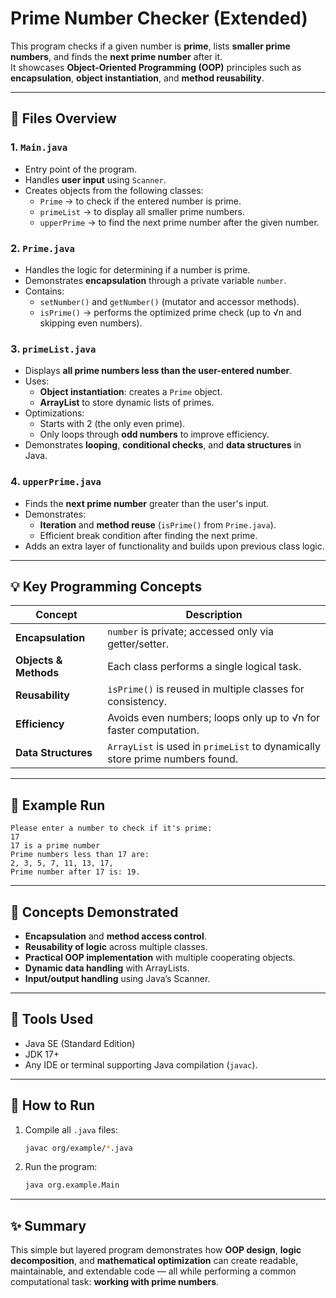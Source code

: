 # Prime Number Checker (Extended)

This program checks if a given number is **prime**, lists **smaller prime numbers**, and finds the **next prime number** after it.  
It showcases **Object-Oriented Programming (OOP)** principles such as **encapsulation**, **object instantiation**, and **method reusability**.

---

## 🧩 Files Overview

### 1. `Main.java`
- Entry point of the program.
- Handles **user input** using `Scanner`.
- Creates objects from the following classes:
    - `Prime` → to check if the entered number is prime.
    - `primeList` → to display all smaller prime numbers.
    - `upperPrime` → to find the next prime number after the given number.

### 2. `Prime.java`
- Handles the logic for determining if a number is prime.
- Demonstrates **encapsulation** through a private variable `number`.
- Contains:
    - `setNumber()` and `getNumber()` (mutator and accessor methods).
    - `isPrime()` → performs the optimized prime check (up to √n and skipping even numbers).

### 3. `primeList.java`
- Displays **all prime numbers less than the user-entered number**.
- Uses:
    - **Object instantiation**: creates a `Prime` object.
    - **ArrayList** to store dynamic lists of primes.
- Optimizations:
    - Starts with 2 (the only even prime).
    - Only loops through **odd numbers** to improve efficiency.
- Demonstrates **looping**, **conditional checks**, and **data structures** in Java.

### 4. `upperPrime.java`
- Finds the **next prime number** greater than the user's input.
- Demonstrates:
    - **Iteration** and **method reuse** (`isPrime()` from `Prime.java`).
    - Efficient break condition after finding the next prime.
- Adds an extra layer of functionality and builds upon previous class logic.

---

## 💡 Key Programming Concepts

| Concept              | Description                                                                  |
|-----------------------|------------------------------------------------------------------------------|
| **Encapsulation**     | `number` is private; accessed only via getter/setter.                        |
| **Objects & Methods** | Each class performs a single logical task.                                   |
| **Reusability**       | `isPrime()` is reused in multiple classes for consistency.                   |
| **Efficiency**        | Avoids even numbers; loops only up to √n for faster computation.             |
| **Data Structures**   | `ArrayList` is used in `primeList` to dynamically store prime numbers found.  |


---

## 🧮 Example Run

```
Please enter a number to check if it's prime:
17
17 is a prime number
Prime numbers less than 17 are:
2, 3, 5, 7, 11, 13, 17,
Prime number after 17 is: 19.
```

---

## 🧠 Concepts Demonstrated
- **Encapsulation** and **method access control**.
- **Reusability of logic** across multiple classes.
- **Practical OOP implementation** with multiple cooperating objects.
- **Dynamic data handling** with ArrayLists.
- **Input/output handling** using Java’s Scanner.

---

## 🧰 Tools Used
- Java SE (Standard Edition)
- JDK 17+
- Any IDE or terminal supporting Java compilation (`javac`).

---

## 📘 How to Run
1. Compile all `.java` files:
   ```bash
   javac org/example/*.java
   ```
2. Run the program:
   ```bash
   java org.example.Main
   ```

---

## ✨ Summary
This simple but layered program demonstrates how **OOP design**, **logic decomposition**, and **mathematical optimization** can create readable, maintainable, and extendable code — all while performing a common computational task: **working with prime numbers**.